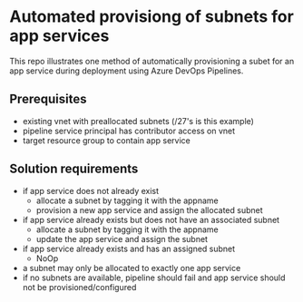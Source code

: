 # Automated provisiong of subnets for app services
This repo illustrates one method of automatically provisioning a subet for an app service during deployment using Azure DevOps Pipelines.

## Prerequisites
* existing vnet with preallocated subnets (/27's is this example)
* pipeline service principal has contributor access on vnet
* target resource group to contain app service

## Solution requirements
* if app service does not already exist
  * allocate a subnet by tagging it with the appname
  * provision a new app service and assign the allocated subnet
* if app service already exists but does not have an associated subnet
  * allocate a subnet by tagging it with the appname
  * update the app service and assign the subnet
* if app service already exists and has an assigned subnet
  * NoOp
* a subnet may only be allocated to exactly one app service
* if no subnets are available, pipeline should fail and app service should not be provisioned/configured
